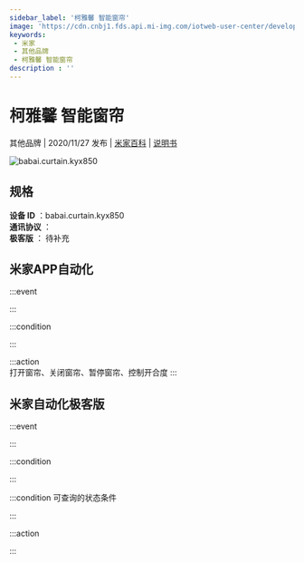 ```yaml
---
sidebar_label: '柯雅馨 智能窗帘'
image: 'https://cdn.cnbj1.fds.api.mi-img.com/iotweb-user-center/developer_1679047839010XTXxnfPY.png?GalaxyAccessKeyId=AKVGLQWBOVIRQ3XLEW&Expires=9223372036854775807&Signature=zcuZHfB2Hj7V+zx/oSf3jCVGW0k='
keywords: 
 - 米家
 - 其他品牌
 - 柯雅馨 智能窗帘
description : ''
---
```

# 柯雅馨 智能窗帘

其他品牌 | 2020/11/27 发布 | [米家百科](https://home.mi.com/webapp/content/baike/product/index.html?model=babai.curtain.kyx850) | [说明书](https://home.mi.com/views/introduction.html?model=babai.curtain.kyx850&region=cn)

![babai.curtain.kyx850](https://cdn.cnbj1.fds.api.mi-img.com/iotweb-user-center/developer_1679047839010XTXxnfPY.png?GalaxyAccessKeyId=AKVGLQWBOVIRQ3XLEW&Expires=9223372036854775807&Signature=zcuZHfB2Hj7V+zx/oSf3jCVGW0k=)

## 规格  
> 
**设备 ID** ：babai.curtain.kyx850  
**通讯协议** ：  
**极客版**  ： 待补充 


## 米家APP自动化  

:::event  

:::

:::condition  

:::

:::action   
打开窗帘、关闭窗帘、暂停窗帘、控制开合度
:::

## 米家自动化极客版  

:::event  

:::

:::condition  

:::

:::condition 可查询的状态条件  

:::

:::action  

:::

        
